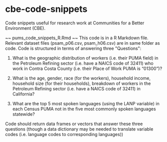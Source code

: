 # cbe-code-snippets
Code snippets useful for research work at Communities for a Better Environment (CBE).

~~ pums_code_snippets_R.Rmd ~~
This code is in a R Markdown file.
Relevant dataset files (psam_p06.csv, psam_h06.csv) are in same folder as code.
Code is structured in terms of answering three "Questions":

1. What is the geographic distribution of workers (i.e. their PUMA field) in the Petroleum Refining sector (i.e. have a NAICS code of 32411) who work in Contra Costa County (i.e. their Place of Work PUMA is “01300”)? 

2. What is the age, gender, race (for the workers), household income, household size (for their households),  breakdown of workers in the Petroleum Refining sector (i.e. have a NAICS code of 32411) in California? 

3. What are the top 5 most spoken languages (using the LANP variable) in each Census PUMA not in the five most commonly spoken languages statewide?

Code should return data frames or vectors that answer these three questions (though a data dictionary may be needed to translate variable codes (i.e. language codes to corresponding languages))
